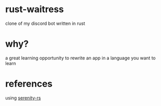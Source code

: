 # rust-waitress
clone of my discord bot written in rust 

# why?
a great learning opportunity to rewrite an app in a language you want to learn

# references
using [serenity-rs](https://github.com/serenity-rs/serenity)
